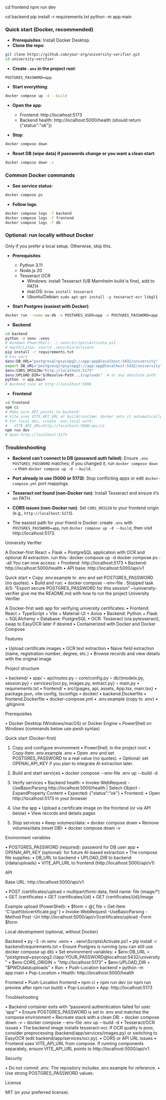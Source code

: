 cd frontend
npm run dev

cd backend
pip install -r requirements.txt
python -m app.main

### Quick start (Docker, recommended)

- **Prerequisites**: Install Docker Desktop.
- **Clone the repo**:

```bash
git clone https://github.com/your-org/university-verifier.git
cd university-verifier
```

- **Create `.env` in the project root**:

```env
POSTGRES_PASSWORD=app
```

- **Start everything**:

```bash
docker compose up -d --build
```

- **Open the app**:

  - Frontend: http://localhost:5173
  - Backend health: http://localhost:5000/health (should return {"status":"ok"})

- **Stop**:

```bash
docker compose down
```

- **Reset DB (wipe data) if passwords change or you want a clean start**:

```bash
docker compose down -v
```

### Common Docker commands

- **See service status**:

```bash
docker compose ps
```

- **Follow logs**:

```bash
docker compose logs -f backend
docker compose logs -f frontend
docker compose logs -f db
```

### Optional: run locally without Docker

Only if you prefer a local setup. Otherwise, skip this.

- **Prerequisites**

  - Python 3.11
  - Node.js 20
  - Tesseract OCR
    - Windows: install Tesseract (UB Mannheim build is fine), add to PATH
    - macOS: `brew install tesseract`
    - Ubuntu/Debian: `sudo apt-get install -y tesseract-ocr libgl1`

- **Start Postgres (easiest with Docker)**:

```bash
docker run --name uv-db -e POSTGRES_USER=app -e POSTGRES_PASSWORD=app -e POSTGRES_DB=university -p 5432:5432 -d postgres:16
```

- **Backend**

```bash
cd backend
python -m venv .venv
# Windows PowerShell: .\.venv\Scripts\Activate.ps1
# macOS/Linux: source .venv/bin/activate
pip install -r requirements.txt
# Env vars
$env:DB_URL="postgresql+psycopg2://app:app@localhost:5432/university"   # PowerShell
export DB_URL="postgresql+psycopg2://app:app@localhost:5432/university"  # macOS/Linux
$env:CORS_ORIGIN="http://localhost:5173"
$env:UPLOAD_DIR="$(Resolve-Path ..)/uploads"  # or any absolute path
python -m app.main
# Backend runs at http://localhost:5000
```

- **Frontend**

```bash
cd frontend
npm ci
# Make sure API points to backend:
# Vite uses VITE_API_URL at build/runtime; docker sets it automatically.
# For local dev, create .env.local with:
#   VITE_API_URL=http://localhost:5000/api/v1
npm run dev
# Open http://localhost:5173
```

### Troubleshooting

- **Backend can’t connect to DB (password auth failed)**: Ensure `.env` `POSTGRES_PASSWORD` matches; if you changed it, run `docker compose down -v` then `docker compose up -d --build`.
- **Port already in use (5000 or 5173)**: Stop conflicting apps or edit `docker-compose.yml` port mappings.
- **Tesseract not found (non-Docker run)**: Install Tesseract and ensure it’s on PATH.
- **CORS issues (non-Docker run)**: Set `CORS_ORIGIN` to your frontend origin (e.g., `http://localhost:5173`).

- The easiest path for your friend is Docker: create `.env` with `POSTGRES_PASSWORD=app`, run `docker compose up -d --build`, then visit http://localhost:5173.

University Verifier

A Docker-first React + Flask + PostgreSQL application with OCR and optional AI extraction.
run this-
docker compose up -d
docker compose ps --all
You can now access:
• Frontend: http://localhost:5173
• Backend: http://localhost:5000/health
• API base: http://localhost:5000/api/v1

Quick start
• Copy .env.example to .env and set POSTGRES_PASSWORD (no quotes).
• Build and run:
• docker compose --env-file .
Stopped task 4/5: "Export secure POSTGRES_PASSWORD for this session"
~\university-verifier
give me the README.md with how to run the project
University Verifier

A Docker-first web app for verifying university certificates:
• Frontend: React + TypeScript + Vite + Material-UI + Axios
• Backend: Python + Flask + SQLAlchemy
• Database: PostgreSQL
• OCR: Tesseract (via pytesseract), swap to EasyOCR later if desired
• Containerized with Docker and Docker Compose

Features

• Upload certificate images
• OCR text extraction
• Naive field extraction (name, registration number, degree, etc.)
• Browse records and view details with the original image

Project structure

• backend/
• app/
◦ api/routes.py
◦ core/config.py
◦ db/{models.py, session.py}
◦ services/{ocr.py, images.py, extract.py}
◦ main.py
• requirements.txt
• frontend/
• src/{pages, api, assets, App.tsx, main.tsx}
• package.json, vite config, tsconfigs
• docker/
• backend.Dockerfile
• frontend.Dockerfile
• docker-compose.yml
• .env.example (copy to .env)
• .gitignore

Prerequisites

• Docker Desktop (Windows/macOS) or Docker Engine
• PowerShell on Windows (commands below use pwsh syntax)

Quick start (Docker-first)

1. Copy and configure environment
   • PowerShell, in the project root:
   • Copy-Item .env.example .env
   • Open .env and set POSTGRES_PASSWORD to a real value (no quotes).
   • Optional: set OPENAI_API_KEY if you plan to integrate AI extraction later.

2. Build and start services
   • docker compose --env-file .env up --build -d

3. Verify services
   • Backend health:
   • Invoke-WebRequest -UseBasicParsing http://localhost:5000/health | Select-Object -ExpandProperty Content
   • Expected: {"status":"ok"}
   • Frontend:
   • Open http://localhost:5173 in your browser

4. Use the app
   • Upload a certificate image on the frontend (or via API below)
   • View records and details pages

5. Stop services
   • Keep volumes/data:
   • docker compose down
   • Remove volumes/data (reset DB):
   • docker compose down -v

Environment variables

• POSTGRES_PASSWORD (required): password for DB user app
• OPENAI_API_KEY (optional): for future AI-based extraction
• The compose file supplies:
• DB_URL to backend
• UPLOAD_DIR to backend (/data/uploads)
• VITE_API_URL to frontend (http://localhost:5000/api/v1)

API

Base URL: http://localhost:5000/api/v1

• POST /certificates/upload
• multipart/form-data, field name: file (image/\*)
• GET /certificates
• GET /certificates/{id}
• GET /certificates/{id}/image

Example upload (PowerShell):
• $form = @{ file = Get-Item 'C:\path\to\certificate.jpg' }
• Invoke-WebRequest -UseBasicParsing -Method Post -Uri http://localhost:5000/api/v1/certificates/upload -Form $form

Local development (optional, without Docker)

Backend
• py -3 -m venv .venv
• ..venv\Scripts\Activate.ps1
• pip install -r backend\requirements.txt
• Ensure Postgres is running (you can still use docker compose up db)
• Set environment variables:
• $env:DB_URL = "postgresql+psycopg2://app:YOUR_PASSWORD@localhost:5432/university"
•  $env:CORS_ORIGIN = "http://localhost:5173"
•  $env:UPLOAD_DIR = "$PWD\data\uploads"
• Run:
• Push-Location backend
• python -m app.main
• Pop-Location
• Health: http://localhost:5000/health

Frontend
• Push-Location frontend
• npm ci
• npm run dev (or npm run preview after npm run build)
• Pop-Location
• App: http://localhost:5173

Troubleshooting

• Backend container exits with “password authentication failed for user 'app'”
• Ensure POSTGRES_PASSWORD is set in .env and matches the compose environment
• Recreate stack with a clean DB:
◦ docker compose down -v
◦ docker compose --env-file .env up --build -d
• Tesseract/OCR issues
• The backend image installs tesseract-ocr. If OCR quality is poor, consider preprocessing (backend/app/services/images.py) or switching to EasyOCR (edit backend/app/services/ocr.py).
• CORS or API URL issues
• Frontend uses VITE_API_URL from compose. If running components separately, ensure VITE_API_URL points to http://localhost:5000/api/v1.

Security

• Do not commit .env. The repository includes .env.example for reference.
• Use strong POSTGRES_PASSWORD values.

License

MIT (or your preferred license).
